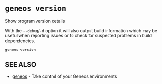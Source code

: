 # `geneos version`

Show program version details

With the `--debug`/`-d` option it will also output build information which may be useful when reporting issues or to check for suspected problems in build dependencies.

```text
geneos version
```

## SEE ALSO

* [geneos](geneos.md)	 - Take control of your Geneos environments
